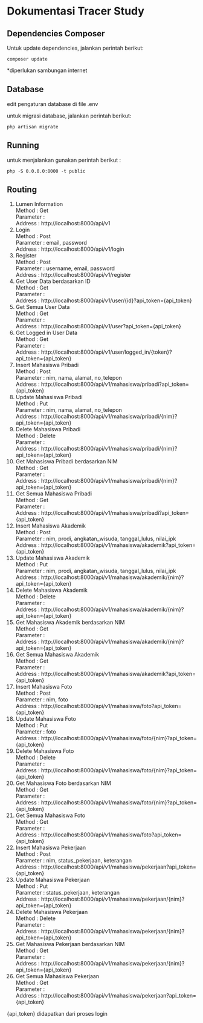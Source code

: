 # Dokumentasi Tracer Study
## Dependencies Composer
Untuk update dependencies, jalankan perintah berikut:
```
composer update
```
*diperlukan sambungan internet

## Database
edit pengaturan database di file .env

untuk migrasi database, jalankan perintah berikut:
```
php artisan migrate
```

## Running
untuk menjalankan gunakan perintah berikut : 

```
php -S 0.0.0.0:8000 -t public
```


## Routing
<ol>
   <li>
    Lumen Information 
    <br>Method : Get
    <br>Parameter : 
    <br>Address : http://localhost:8000/api/v1
  </li>
  <li>
    Login 
    <br>Method : Post
    <br>Parameter : email, password
    <br>Address : http://localhost:8000/api/v1/login
  </li>
  <li>
    Register
    <br>Method : Post
    <br>Parameter : username, email, password
    <br>Address : http://localhost:8000/api/v1/register
  </li>
  <li>
    Get User Data berdasarkan ID
    <br>Method : Get
    <br>Parameter : 
    <br>Address : http://localhost:8000/api/v1/user/{id}?api_token={api_token}
  </li>
  <li>
    Get Semua User Data
    <br>Method : Get
    <br>Parameter : 
    <br>Address : http://localhost:8000/api/v1/user?api_token={api_token}
  </li>
  <li id="logged_in">
    Get Logged in User Data
    <br>Method : Get
    <br>Parameter : 
    <br>Address : http://localhost:8000/api/v1/user/logged_in/{token}?api_token={api_token}
  </li>
  <li>
     Insert Mahasiswa Pribadi
    <br>Method : Post
    <br>Parameter : nim, nama, alamat, no_telepon
    <br>Address : http://localhost:8000/api/v1/mahasiswa/pribadi?api_token={api_token}
  </li>
  <li>
     Update Mahasiswa Pribadi
    <br>Method : Put
    <br>Parameter : nim, nama, alamat, no_telepon
    <br>Address : http://localhost:8000/api/v1/mahasiswa/pribadi/{nim}?api_token={api_token}
  </li>
  <li>
     Delete Mahasiswa Pribadi
    <br>Method : Delete
    <br>Parameter : 
    <br>Address : http://localhost:8000/api/v1/mahasiswa/pribadi/{nim}?api_token={api_token}
  </li>
  <li>
      Get Mahasiswa Pribadi berdasarkan NIM
      <br>Method : Get
      <br>Parameter : 
      <br>Address : http://localhost:8000/api/v1/mahasiswa/pribadi/{nim}?api_token={api_token}
  </li>
  <li>
      Get Semua Mahasiswa Pribadi
      <br>Method : Get
      <br>Parameter : 
      <br>Address : http://localhost:8000/api/v1/mahasiswa/pribadi?api_token={api_token}
  </li>
  <li>
     Insert Mahasiswa Akademik
    <br>Method : Post
    <br>Parameter : nim, prodi, angkatan_wisuda, tanggal_lulus, nilai_ipk
    <br>Address : http://localhost:8000/api/v1/mahasiswa/akademik?api_token={api_token}
  </li>
  <li>
     Update Mahasiswa Akademik
    <br>Method : Put
    <br>Parameter : nim, prodi, angkatan_wisuda, tanggal_lulus, nilai_ipk
    <br>Address : http://localhost:8000/api/v1/mahasiswa/akademik/{nim}?api_token={api_token}
  </li>
  <li>
     Delete Mahasiswa Akademik
    <br>Method : Delete
    <br>Parameter : 
    <br>Address : http://localhost:8000/api/v1/mahasiswa/akademik/{nim}?api_token={api_token}
  </li>
  <li>
      Get Mahasiswa Akademik berdasarkan NIM
      <br>Method : Get
      <br>Parameter : 
      <br>Address : http://localhost:8000/api/v1/mahasiswa/akademik/{nim}?api_token={api_token}
  </li>
  <li>
      Get Semua Mahasiswa Akademik
      <br>Method : Get
      <br>Parameter : 
      <br>Address : http://localhost:8000/api/v1/mahasiswa/akademik?api_token={api_token}
  </li>
  <li>
     Insert Mahasiswa Foto
    <br>Method : Post
    <br>Parameter : nim, foto
    <br>Address : http://localhost:8000/api/v1/mahasiswa/foto?api_token={api_token}
  </li>
  <li>
     Update Mahasiswa Foto
    <br>Method : Put
    <br>Parameter : foto
    <br>Address : http://localhost:8000/api/v1/mahasiswa/foto/{nim}?api_token={api_token}
  </li>
  <li>
     Delete Mahasiswa Foto
    <br>Method : Delete
    <br>Parameter : 
    <br>Address : http://localhost:8000/api/v1/mahasiswa/foto/{nim}?api_token={api_token}
  </li>
  <li>
      Get Mahasiswa Foto berdasarkan NIM
      <br>Method : Get
      <br>Parameter : 
      <br>Address : http://localhost:8000/api/v1/mahasiswa/foto/{nim}?api_token={api_token}
  </li>
  <li>
      Get Semua Mahasiswa Foto
      <br>Method : Get
      <br>Parameter : 
      <br>Address : http://localhost:8000/api/v1/mahasiswa/foto?api_token={api_token}
  </li>
  <li>
     Insert Mahasiswa Pekerjaan
    <br>Method : Post
    <br>Parameter : nim, status_pekerjaan, keterangan
    <br>Address : http://localhost:8000/api/v1/mahasiswa/pekerjaan?api_token={api_token}
  </li>
  <li>
     Update Mahasiswa Pekerjaan
    <br>Method : Put
    <br>Parameter : status_pekerjaan, keterangan
    <br>Address : http://localhost:8000/api/v1/mahasiswa/pekerjaan/{nim}?api_token={api_token}
  </li>
  <li>
     Delete Mahasiswa Pekerjaan
    <br>Method : Delete
    <br>Parameter : 
    <br>Address : http://localhost:8000/api/v1/mahasiswa/pekerjaan/{nim}?api_token={api_token}
  </li>
  <li>
      Get Mahasiswa Pekerjaan berdasarkan NIM
      <br>Method : Get
      <br>Parameter : 
      <br>Address : http://localhost:8000/api/v1/mahasiswa/pekerjaan/{nim}?api_token={api_token}
  </li>
  <li>
      Get Semua Mahasiswa Pekerjaan
      <br>Method : Get
      <br>Parameter : 
      <br>Address : http://localhost:8000/api/v1/mahasiswa/pekerjaan?api_token={api_token}
  </li>
</ol>

{api_token} didapatkan dari proses login


